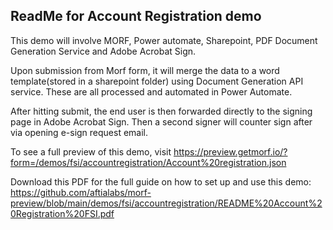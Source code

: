 ## ReadMe for Account Registration demo

This demo will involve MORF, Power automate, Sharepoint, PDF Document Generation Service and Adobe Acrobat Sign.

Upon submission from Morf form, it will merge the data to a word template(stored in a sharepoint folder) using Document Generation API service. These are all processed and automated in Power Automate. 

After hitting submit, the end user is then forwarded directly to the signing page in Adobe Acrobat Sign. Then a second signer will counter sign after via opening e-sign request email. 

To see a full preview of this demo, visit https://preview.getmorf.io/?form=/demos/fsi/accountregistration/Account%20registration.json

Download this PDF for the full guide on how to set up and use this demo: https://github.com/aftialabs/morf-preview/blob/main/demos/fsi/accountregistration/README%20Account%20Registration%20FSI.pdf
